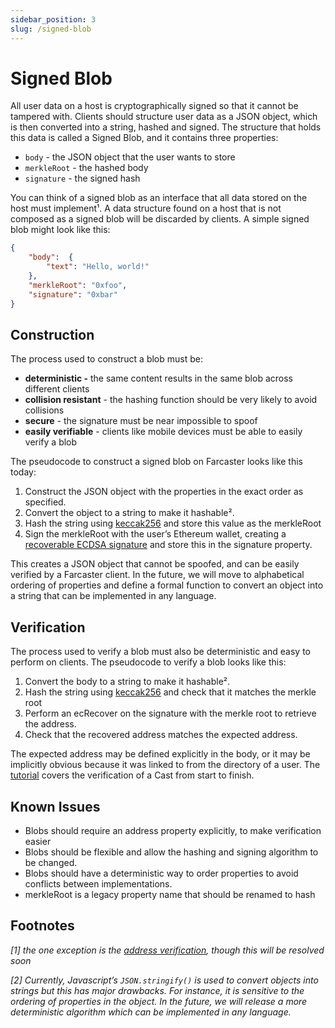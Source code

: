 ```yaml
---
sidebar_position: 3
slug: /signed-blob
---
```


# Signed Blob

All user data on a host is cryptographically signed so that it cannot be tampered with. Clients should structure user data as a JSON object, which is then converted into a string, hashed and signed. The structure that holds this data is called a Signed Blob, and it contains three properties: 

- `body` - the JSON object that the user wants to store
- `merkleRoot` - the hashed body
- `signature` - the signed hash

You can think of a signed blob as an interface that all data stored on the host must implement¹.  A data structure found on a host that is not composed as a signed blob will be discarded by clients. A simple signed blob might look like this: 

```json
{
    "body":  {
        "text": "Hello, world!"
    },
    "merkleRoot": "0xfoo",
    "signature": "0xbar"
}
```

## Construction

The process used to construct a blob must be:

- **deterministic -**  the same content results in the same blob across different clients
- **collision resistant** - the hashing function should be very likely to avoid collisions
- **secure** - the signature must be near impossible to spoof
- **easily verifiable** - clients like mobile devices must be able to easily verify a blob

The pseudocode to construct a signed blob on Farcaster looks like this today:  

1. Construct the JSON object with the properties in the exact order as specified.
2. Convert the object to a string to make it hashable². 
3. Hash the string using [keccak256](https://en.wikipedia.org/wiki/SHA-3) and store this value as the merkleRoot
4. Sign the merkleRoot with the user’s Ethereum wallet, creating a [recoverable ECDSA signature](https://en.wikipedia.org/wiki/Elliptic_Curve_Digital_Signature_Algorithm#Public_key_recovery) and store this in the signature property. 

This creates a JSON object that cannot be spoofed, and can be easily verified by a Farcaster client.  In the future, we will move to alphabetical ordering of properties and define a formal function to convert an object into a string that can be implemented in any language. 

## Verification

The process used to verify a blob must also be deterministic and easy to perform on clients. The pseudocode to verify a blob looks like this: 

1. Convert the body to a string to make it hashable².
2. Hash the string using [keccak256](https://en.wikipedia.org/wiki/SHA-3) and check that it matches the merkle root
3. Perform an ecRecover on the signature with the merkle root to retrieve the address.
4. Check that the recovered address matches the expected address. 

The expected address may be defined explicitly in the body, or it may be implicitly obvious because it was linked to from the directory of a user. The [tutorial](./fetch-casts) covers the verification of a Cast from start to finish.  

## Known Issues

- Blobs should require an address property explicitly, to make verification easier
- Blobs should be flexible and allow the hashing and signing algorithm to be changed.
- Blobs should have a deterministic way to order properties to avoid conflicts between implementations.
- merkleRoot is a legacy property name that should be renamed to hash

## Footnotes

*[1] the one exception is the [address verification](./address-verification), though this will be resolved soon*

*[2] Currently, Javascript’s `JSON.stringify()` is used to convert objects into strings but this has major drawbacks. For instance, it is sensitive to the ordering of properties in the object. In the future, we will release a more deterministic algorithm which can be implemented in any language.*
